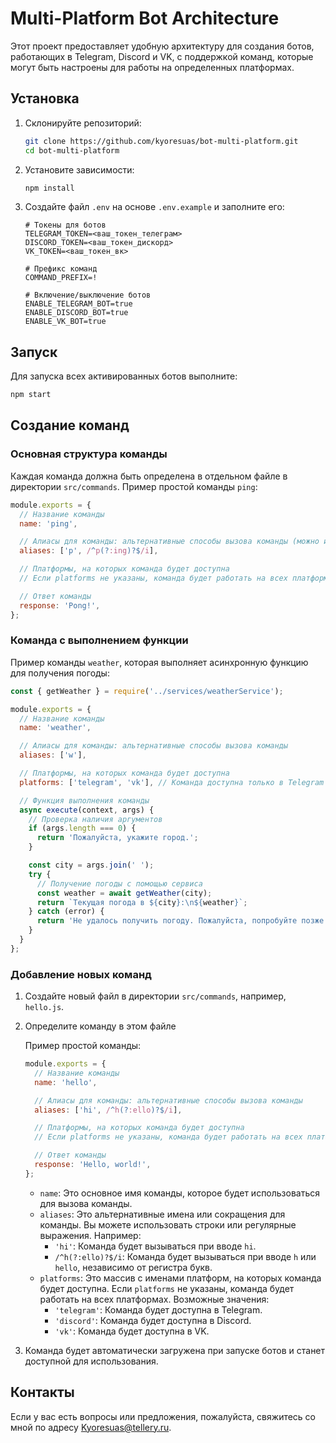 # Multi-Platform Bot Architecture

Этот проект предоставляет удобную архитектуру для создания ботов, работающих в Telegram, Discord и VK, с поддержкой команд, которые могут быть настроены для работы на определенных платформах.

## Установка

1. Склонируйте репозиторий:
    ```bash
    git clone https://github.com/kyoresuas/bot-multi-platform.git
    cd bot-multi-platform
    ```

2. Установите зависимости:
    ```bash
    npm install
    ```

3. Создайте файл `.env` на основе `.env.example` и заполните его:
    ```plaintext
    # Токены для ботов
    TELEGRAM_TOKEN=<ваш_токен_телеграм>
    DISCORD_TOKEN=<ваш_токен_дискорд>
    VK_TOKEN=<ваш_токен_вк>

    # Префикс команд
    COMMAND_PREFIX=!

    # Включение/выключение ботов
    ENABLE_TELEGRAM_BOT=true
    ENABLE_DISCORD_BOT=true
    ENABLE_VK_BOT=true
    ```

## Запуск

Для запуска всех активированных ботов выполните:
```bash
npm start
```

## Создание команд

### Основная структура команды

Каждая команда должна быть определена в отдельном файле в директории `src/commands`. Пример простой команды `ping`:

```javascript
module.exports = {
  // Название команды
  name: 'ping',

  // Алиасы для команды: альтернативные способы вызова команды (можно использовать регулярные выражения)
  aliases: ['p', /^p(?:ing)?$/i],

  // Платформы, на которых команда будет доступна
  // Если platforms не указаны, команда будет работать на всех платформах

  // Ответ команды
  response: 'Pong!',
};
```

### Команда с выполнением функции

Пример команды `weather`, которая выполняет асинхронную функцию для получения погоды:

```javascript
const { getWeather } = require('../services/weatherService');

module.exports = {
  // Название команды
  name: 'weather',

  // Алиасы для команды: альтернативные способы вызова команды
  aliases: ['w'],

  // Платформы, на которых команда будет доступна
  platforms: ['telegram', 'vk'], // Команда доступна только в Telegram и VK

  // Функция выполнения команды
  async execute(context, args) {
    // Проверка наличия аргументов
    if (args.length === 0) {
      return 'Пожалуйста, укажите город.';
    }

    const city = args.join(' ');
    try {
      // Получение погоды с помощью сервиса
      const weather = await getWeather(city);
      return `Текущая погода в ${city}:\n${weather}`;
    } catch (error) {
      return 'Не удалось получить погоду. Пожалуйста, попробуйте позже.';
    }
  }
};
```

### Добавление новых команд

1. Создайте новый файл в директории `src/commands`, например, `hello.js`.
2. Определите команду в этом файле

    Пример простой команды:
    ```javascript
    module.exports = {
      // Название команды
      name: 'hello',

      // Алиасы для команды: альтернативные способы вызова команды
      aliases: ['hi', /^h(?:ello)?$/i],

      // Платформы, на которых команда будет доступна
      // Если platforms не указаны, команда будет работать на всех платформах

      // Ответ команды
      response: 'Hello, world!',
    };
    ```

    - `name`: Это основное имя команды, которое будет использоваться для вызова команды.
    - `aliases`: Это альтернативные имена или сокращения для команды. Вы можете использовать строки или регулярные выражения. Например:
      - `'hi'`: Команда будет вызываться при вводе `hi`.
      - `/^h(?:ello)?$/i`: Команда будет вызываться при вводе `h` или `hello`, независимо от регистра букв.
    - `platforms`: Это массив с именами платформ, на которых команда будет доступна. Если `platforms` не указаны, команда будет работать на всех платформах. Возможные значения:
      - `'telegram'`: Команда будет доступна в Telegram.
      - `'discord'`: Команда будет доступна в Discord.
      - `'vk'`: Команда будет доступна в VK.

3. Команда будет автоматически загружена при запуске ботов и станет доступной для использования.

## Контакты

Если у вас есть вопросы или предложения, пожалуйста, свяжитесь со мной по адресу Kyoresuas@tellery.ru.
